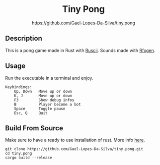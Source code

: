 <div align="center">
	<h1>Tiny Pong</h1>
    <a href="https://github.com/Gael-Lopes-Da-Silva/tiny.pong">https://github.com/Gael-Lopes-Da-Silva/tiny.pong</a>
</div>


Description
------------------------------------------------------------------

This is a pong game made in Rust with [Ruscii](https://github.com/lemunozm/ruscii).
Sounds made with [Rfxgen](https://github.com/raysan5/rfxgen).


Usage
------------------------------------------------------------------

Run the executable in a terminal and enjoy.

~~~
Keybindings:
    Up, Down   Move up or down
    K, J       Move up or down
    F3         Show debug infos
    B          Player become a bot
    Space      Toggle pause
    Esc, Q     Quit
~~~


Build From Source
------------------------------------------------------------------

Make sure to have a ready to use installation of rust. More info [here](https://www.rust-lang.org/tools/install).

~~~
git clone https://github.com/Gael-Lopes-Da-Silva/tiny.pong.git
cd tiny.pong
cargo build --release
~~~
